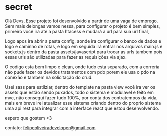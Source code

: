 # secret
Olá Devs, 
Esse projeto foi desenvolvido a partir de uma vaga de emprego.
Sem mais delongas vamos nessa, para configurar o projeto é bem simples, primeiro você ira ate a pasta htacess e mudará
a url para sua url final, 

Logo apos ira abrir a pasta config, aonde ira configurar o banco de dados e logo e caminho de rotas, 
e logo em seguida irá entrar nos arquivos main.js e sockets.js dentro da pasta assets/javascript
para trocar as urls tambem pois essas urls são utilizadas para fazer as requisições via ajax.

O codigo esta bem limpo e clean, onde tudo esta separado, com a correria não pude fazer os devidos tratamentos com pdo 
porem ele usa o pdo na conexão e tambem na solicitação do crud. 

Usei sass para estilziar, dentro do template na pasta view você ira ver os assets que estão sendo puxados, 
todo o sistema e modulavel e feito em mvc, não consegui fazer tudo 100%, por conta dos contratempos da vida, mais em breve irei atualizar esse sistema
criando dentro do proprio sistema uma api rest para integrar com a interface react que estou desenvolvendo. 

espero que gostem <3 

contato: felipeoliveiradeveloper@gmail.com

